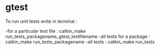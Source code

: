 gtest
===========

To run unit tests write in terminal :

-for a particular test file : catkin_make run_tests_packagename_gtest_testfilename
-all tests for a package : catkin_make run_tests_packagename
-all tests : catkin_make run_tests
